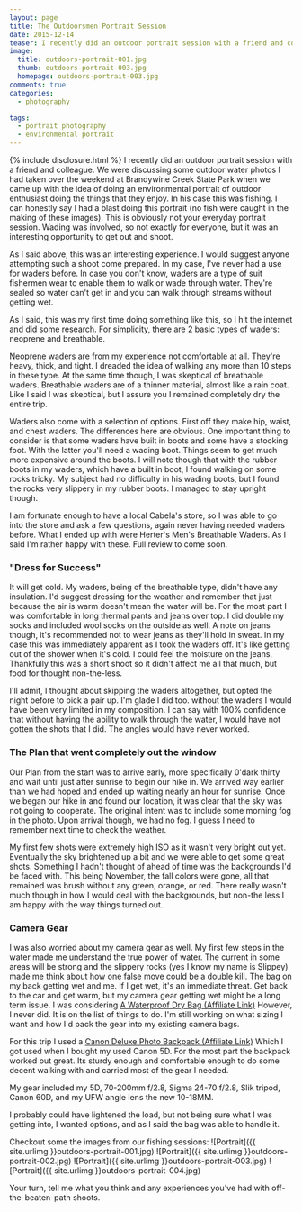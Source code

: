 ```yaml
---
layout: page
title: The Outdoorsmen Portrait Session
date: 2015-12-14
teaser: I recently did an outdoor portrait session with a friend and colleague. We were discussing some outdoor water photos I had taken over the weekend at Brandywine Creek State Park, in Delaware, when we came up with the idea of doing an environmental portrait of outdoor enthusiast doing the things that they enjoy. In his case this was fishing. I can honestly say I had a blast doing this portrait (no fish were caught in the making of these images). This is obviously not your everyday portrait session. Wading was involved, so not exactly for everyone, but it was an interesting opportunity to get out and shoot.
image:
  title: outdoors-portrait-001.jpg
  thumb: outdoors-portrait-003.jpg
  homepage: outdoors-portrait-003.jpg
comments: true
categories:
  - photography

tags:
  - portrait photography
  - environmental portrait
---
```

{% include disclosure.html %}
I recently did an outdoor portrait session with a friend and colleague. We were discussing some outdoor water photos I had taken over the weekend at Brandywine Creek State Park when we came up with the idea of doing an environmental portrait of outdoor enthusiast doing the things that they enjoy. In his case this was fishing. I can honestly say I had a blast doing this portrait (no fish were caught in the making of these images). This is obviously not your everyday portrait session. Wading was involved, so not exactly for everyone, but it was an interesting opportunity to get out and shoot.

As I said above, this was an interesting experience. I would suggest anyone attempting such a shoot come prepared. In my case, I've never had a use for waders before. In case you don't know, waders are a type of suit fishermen wear to enable them to walk or wade through water. They're sealed so water can't get in and you can walk through streams without getting wet.

As I said, this was my first time doing something like this, so I hit the internet and did some research. For simplicity, there are 2 basic types of waders: neoprene and breathable.

Neoprene waders are from my experience not comfortable at all. They're heavy, thick, and tight. I dreaded the idea of walking any more than 10 steps in these type. At the same time though, I was skeptical of breathable waders. Breathable waders are of a thinner material, almost like a rain coat. Like I said I was skeptical, but I assure you I remained completely dry the entire trip.

Waders also come with a selection of options. First off they make hip, waist, and chest waders. The differences here are obvious. One important thing to consider is that some waders have built in boots and some have a stocking foot. With the latter you'll need a wading boot. Things seem to get much more expensive around the boots. I will note though that with the rubber boots in my waders, which have a built in boot, I found walking on some rocks tricky. My subject had no difficulty in his wading boots, but I found the rocks very slippery in my rubber boots. I managed to stay upright though.

I am fortunate enough to have a local Cabela's store, so I was able to go into the store and ask a few questions, again never having needed waders before. What I ended up with were Herter's Men's Breathable Waders. As I said I'm rather happy with these. Full review to come soon.

### "Dress for Success"

It will get cold. My waders, being of the breathable type, didn't have any insulation. I'd suggest dressing for the weather and remember that just because the air is warm doesn't mean the water will be. For the most part I was comfortable in long thermal pants and jeans over top. I did double my socks and included wool socks on the outside as well. A note on jeans though,  it's recommended not to wear jeans as they'll hold in sweat. In my case this was immediately apparent as I took the waders off. It's like getting out of the shower when it's cold. I could feel the moisture on the jeans. Thankfully this was a short shoot so it didn't affect me all that much, but food for thought non-the-less.

I'll admit, I thought about skipping the waders altogether, but opted the night before to pick a pair up. I'm glade I did too. without the waders I would have been very limited in my composition. I can say with 100% confidence that without having the ability to walk through the water, I would have not gotten the shots that I did. The angles would have never worked.

### The Plan that went completely out the window

Our Plan from the start was to arrive early, more specifically 0'dark thirty and wait until just after sunrise to begin our hike in. We arrived way earlier than we had hoped and ended up waiting nearly an hour for sunrise. Once we began our hike in and found our location, it was clear that the sky was not going to cooperate. The original intent was to include some morning fog in the photo. Upon arrival though, we had no fog. I guess I need to remember next time to check the weather.

My first few shots were extremely high ISO as it wasn't very bright out yet. Eventually the sky brightened up a bit and we were able to get some great shots. Something I hadn't thought of ahead of time was the backgrounds I'd be faced with. This being November, the fall colors were gone, all that remained was brush without any green, orange, or red. There really wasn't much though in how I would deal with the backgrounds, but non-the less I am happy with the way things turned out.

### Camera Gear

I was also worried about my camera gear as well. My first few steps in the water made me understand the true power of water. The current in some areas will be strong and the slippery rocks (yes I know my name is Slippey) made me think about how one false move could be a double kill. The bag on my back getting wet and me. If I get wet, it's an immediate threat. Get back to the car and get warm, but my camera gear getting wet might be a long term issue. I was considering [A Waterproof Dry Bag (Affiliate Link)](http://amzn.to/2eGEIaC) However, I never did. It is on the list of things to do. I'm still working on what sizing I want and how I'd pack the gear into my existing camera bags.

For this trip I used a [Canon Deluxe Photo Backpack (Affiliate Link)](http://amzn.to/2eadEO5) Which I got used when I bought my used Canon 5D. For the most part the backpack worked out great. Its sturdy enough and comfortable enough to do some decent walking with and carried most of the gear I needed.

My gear included my 5D, 70-200mm f/2.8, Sigma 24-70 f/2.8, Slik tripod, Canon 60D, and my UFW angle lens the new 10-18MM.

I probably could have lightened the load, but not being sure what I was getting into, I wanted options, and as I said the bag was able to handle it.


Checkout some the images from our fishing sessions:
![Portrait]({{ site.urlimg }}outdoors-portrait-001.jpg)
![Portrait]({{ site.urlimg }}outdoors-portrait-002.jpg)
![Portrait]({{ site.urlimg }}outdoors-portrait-003.jpg)
![Portrait]({{ site.urlimg }}outdoors-portrait-004.jpg)


Your turn, tell me what you think and any experiences you've had with off-the-beaten-path shoots.
